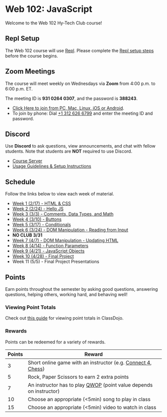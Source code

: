 # Web 102: JavaScript
Welcome to the Web 102 Hy-Tech Club course!

## Repl Setup
The Web 102 course will use [Repl](https://repl.it). Please complete the [Repl setup steps](ReplSetup.md) before the course begins.

## Zoom Meetings
The course will meet weekly on Wednesdays via **Zoom** from 4:00 p.m. to 6:00 p.m. ET.

The meeting ID is **931 0264 0307**, and the password is **388243**.

- [Click Here to join from PC, Mac, Linux, iOS or Android](https://hyland.zoom.us/j/93102640307?pwd=czBySDBEOGZyS2V2TFc4R3dYN2Z6Zz09).
- To join by phone: Dial [+1 312 626 6799](tel:+13126266799) and enter the meeting ID and password.

## Discord
Use **Discord** to ask questions, view announcements, and chat with fellow students. Note that students are **NOT** required to use Discord.

- [Course Server](https://discord.com/channels/755095015688110190/)
- [Usage Guidelines & Setup Instructions](https://hylandtechclub.com/DiscordUse)

## Schedule
Follow the links below to view each week of material.

- [Week 1 (2/17) - HTML & CSS](Week01/StudentDesc.md)
- [Week 2 (2/24) - Hello JS](Week02/StudentDesc.md)
- [Week 3 (3/3) - Comments, Data Types, and Math](Week03/StudentDesc.md)
- [Week 4 (3/10) - Buttons](Week04/StudentDesc.md)
- [Week 5 (3/17) - Conditionals](Week05/StudentDesc.md)
- [Week 6 (3/24) - DOM Manipulation - Reading from Input](Week06/StudentDesc.md)
- **NO CLUB 3/31**
- [Week 7 (4/7) - DOM Manipulation - Updating HTML](Week07/StudentDesc.md)
- [Week 8 (4/14) - Function Parameters](Week08/StudentDesc.md)
- [Week 9 (4/21) - JavaScript Objects](Week09/StudentDesc.md)
- [Week 10 (4/28) - Final Project](Week11/StudentDesc.md)
- Week 11 (5/5) - Final Project Presentations

## Points
Earn points throughout the semester by asking good questions, answering questions, helping others, working hard, and behaving well!

### Viewing Point Totals
Check out [this guide](https://hylandtechclub.com/ClassDojoPoints) for viewing point totals in ClassDojo.

### Rewards
Points can be redeemed for a variety of rewards.

| Points | Reward |
| -- | -- |
| 3 | Short online game with an instructor (e.g. [Connect 4](https://connect-4.org/en), [Chess](https://lichess.org/setup/friend)) |
| 5 | Rock, Paper Scissors to earn 2 extra points |
| 7 | An instructor has to play [QWOP](http://www.foddy.net/Athletics.html) (point value depends on instructor) |
| 10 | Choose an appropriate (<5min) song to play in class |
| 15 | Choose an appropriate (<5min) video to watch in class |